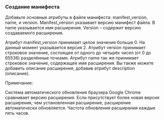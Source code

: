 ### Создание манифеста

Добавьте основные атрибуты в файле манифеста: manifest\_version, name, и version. Manifest\_version указывает версию манифест файла. В name указывается имя расширения. Version – содержит версию создаваемого расширения.

Атрибут manifest\_version принимает целое значение больше 0. На данный момент указывается версия 2. Атрибут version принимает строковое значение, состоящее от одного до четырёх чисел \(от 0 до 65536\) разделённые точками. Атрибут name так же принимает строковое значение, содержащее имя расширения. Вы также можете добавить описание расширения, добавив атрибут description \(описание\).



Примечание:

Система автоматического обновления браузера Google Chrome сравнивает версию расширения. Если присутствует более новая версия расширения, чем установленная расширение, расширение автоматически обновляется. Частота обновления расширения каждые пять часов.




